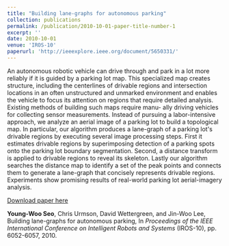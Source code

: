 ```yaml
---
title: "Building lane-graphs for autonomous parking"
collection: publications
permalink: /publication/2010-10-01-paper-title-number-1
excerpt: ''
date: 2010-10-01
venue: 'IROS-10'
paperurl: 'http://ieeexplore.ieee.org/document/5650331/'
---
```

An autonomous robotic vehicle can drive through and park in a lot more reliably if it is guided by a parking lot map. This specialized map creates structure, including the centerlines of drivable regions and intersection locations in an often unstructured and unmarked environment and enables the vehicle to focus its attention on regions that require detailed analysis. Existing methods of building such maps require manu- ally driving vehicles for collecting sensor measurements. Instead of pursuing a labor-intensive approach, we analyze an aerial image of a parking lot to build a topological map. In particular, our algorithm produces a lane-graph of a parking lot's drivable regions by executing several image processing steps. First it estimates drivable regions by superimposing detection of a parking spots onto the parking lot boundary segmentation. Second, a distance transform is applied to drivable regions to reveal its skeleton. Lastly our algorithm searches the distance map to identify a set of the peak points and connects them to generate a lane-graph that concisely represents drivable regions. Experiments show promising results of real-world parking lot aerial-imagery analysis.

[Download paper here](http://ieeexplore.ieee.org/document/5650331/)

**Young-Woo Seo**, Chris Urmson, David Wettergreen, and Jin-Woo Lee, Building lane-graphs for autonomous parking, In <i>Proceedings of the IEEE International Conference on Intelligent Robots and Systems</i> (IROS-10), pp. 6052-6057, 2010. 